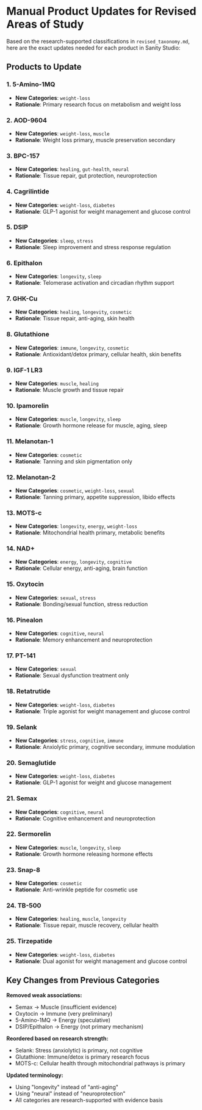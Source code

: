 # Manual Product Updates for Revised Areas of Study

Based on the research-supported classifications in `revised_taxonomy.md`, here are the exact updates needed for each product in Sanity Studio:

## Products to Update

### 1. 5-Amino-1MQ
- **New Categories**: `weight-loss`
- **Rationale**: Primary research focus on metabolism and weight loss

### 2. AOD-9604
- **New Categories**: `weight-loss`, `muscle`
- **Rationale**: Weight loss primary, muscle preservation secondary

### 3. BPC-157
- **New Categories**: `healing`, `gut-health`, `neural`
- **Rationale**: Tissue repair, gut protection, neuroprotection

### 4. Cagrilintide
- **New Categories**: `weight-loss`, `diabetes`
- **Rationale**: GLP-1 agonist for weight management and glucose control

### 5. DSIP
- **New Categories**: `sleep`, `stress`
- **Rationale**: Sleep improvement and stress response regulation

### 6. Epithalon
- **New Categories**: `longevity`, `sleep`
- **Rationale**: Telomerase activation and circadian rhythm support

### 7. GHK-Cu
- **New Categories**: `healing`, `longevity`, `cosmetic`
- **Rationale**: Tissue repair, anti-aging, skin health

### 8. Glutathione
- **New Categories**: `immune`, `longevity`, `cosmetic`
- **Rationale**: Antioxidant/detox primary, cellular health, skin benefits

### 9. IGF-1 LR3
- **New Categories**: `muscle`, `healing`
- **Rationale**: Muscle growth and tissue repair

### 10. Ipamorelin
- **New Categories**: `muscle`, `longevity`, `sleep`
- **Rationale**: Growth hormone release for muscle, aging, sleep

### 11. Melanotan-1
- **New Categories**: `cosmetic`
- **Rationale**: Tanning and skin pigmentation only

### 12. Melanotan-2
- **New Categories**: `cosmetic`, `weight-loss`, `sexual`
- **Rationale**: Tanning primary, appetite suppression, libido effects

### 13. MOTS-c
- **New Categories**: `longevity`, `energy`, `weight-loss`
- **Rationale**: Mitochondrial health primary, metabolic benefits

### 14. NAD+
- **New Categories**: `energy`, `longevity`, `cognitive`
- **Rationale**: Cellular energy, anti-aging, brain function

### 15. Oxytocin
- **New Categories**: `sexual`, `stress`
- **Rationale**: Bonding/sexual function, stress reduction

### 16. Pinealon
- **New Categories**: `cognitive`, `neural`
- **Rationale**: Memory enhancement and neuroprotection

### 17. PT-141
- **New Categories**: `sexual`
- **Rationale**: Sexual dysfunction treatment only

### 18. Retatrutide
- **New Categories**: `weight-loss`, `diabetes`
- **Rationale**: Triple agonist for weight management and glucose control

### 19. Selank
- **New Categories**: `stress`, `cognitive`, `immune`
- **Rationale**: Anxiolytic primary, cognitive secondary, immune modulation

### 20. Semaglutide
- **New Categories**: `weight-loss`, `diabetes`
- **Rationale**: GLP-1 agonist for weight and glucose management

### 21. Semax
- **New Categories**: `cognitive`, `neural`
- **Rationale**: Cognitive enhancement and neuroprotection

### 22. Sermorelin
- **New Categories**: `muscle`, `longevity`, `sleep`
- **Rationale**: Growth hormone releasing hormone effects

### 23. Snap-8
- **New Categories**: `cosmetic`
- **Rationale**: Anti-wrinkle peptide for cosmetic use

### 24. TB-500
- **New Categories**: `healing`, `muscle`, `longevity`
- **Rationale**: Tissue repair, muscle recovery, cellular health

### 25. Tirzepatide
- **New Categories**: `weight-loss`, `diabetes`
- **Rationale**: Dual agonist for weight management and glucose control

## Key Changes from Previous Categories

**Removed weak associations:**
- Semax → Muscle (insufficient evidence)
- Oxytocin → Immune (very preliminary)
- 5-Amino-1MQ → Energy (speculative)
- DSIP/Epithalon → Energy (not primary mechanism)

**Reordered based on research strength:**
- Selank: Stress (anxiolytic) is primary, not cognitive
- Glutathione: Immune/detox is primary research focus
- MOTS-c: Cellular health through mitochondrial pathways is primary

**Updated terminology:**
- Using "longevity" instead of "anti-aging"
- Using "neural" instead of "neuroprotection"
- All categories are research-supported with evidence basis